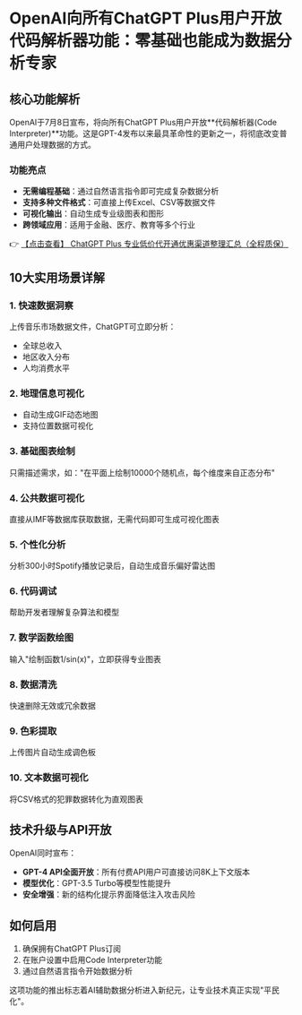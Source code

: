 # OpenAI向所有ChatGPT Plus用户开放代码解析器功能：零基础也能成为数据分析专家

## 核心功能解析

OpenAI于7月8日宣布，将向所有ChatGPT Plus用户开放**代码解析器(Code Interpreter)**功能。这是GPT-4发布以来最具革命性的更新之一，将彻底改变普通用户处理数据的方式。

### 功能亮点
- **无需编程基础**：通过自然语言指令即可完成复杂数据分析
- **支持多种文件格式**：可直接上传Excel、CSV等数据文件
- **可视化输出**：自动生成专业级图表和图形
- **跨领域应用**：适用于金融、医疗、教育等多个行业

👉 [【点击查看】 ChatGPT Plus 专业低价代开通优惠渠道整理汇总（全程质保）](https://bit.ly/DaiKai)

## 10大实用场景详解

### 1. 快速数据洞察
上传音乐市场数据文件，ChatGPT可立即分析：
- 全球总收入
- 地区收入分布
- 人均消费水平

### 2. 地理信息可视化
- 自动生成GIF动态地图
- 支持位置数据可视化

### 3. 基础图表绘制
只需描述需求，如："在平面上绘制10000个随机点，每个维度来自正态分布"

### 4. 公共数据可视化
直接从IMF等数据库获取数据，无需代码即可生成可视化图表

### 5. 个性化分析
分析300小时Spotify播放记录后，自动生成音乐偏好雷达图

### 6. 代码调试
帮助开发者理解复杂算法和模型

### 7. 数学函数绘图
输入"绘制函数1/sin(x)"，立即获得专业图表

### 8. 数据清洗
快速删除无效或冗余数据

### 9. 色彩提取
上传图片自动生成调色板

### 10. 文本数据可视化
将CSV格式的犯罪数据转化为直观图表

## 技术升级与API开放

OpenAI同时宣布：
- **GPT-4 API全面开放**：所有付费API用户可直接访问8K上下文版本
- **模型优化**：GPT-3.5 Turbo等模型性能提升
- **安全增强**：新的结构化提示界面降低注入攻击风险

## 如何启用
1. 确保拥有ChatGPT Plus订阅
2. 在账户设置中启用Code Interpreter功能
3. 通过自然语言指令开始数据分析

这项功能的推出标志着AI辅助数据分析进入新纪元，让专业技术真正实现"平民化"。